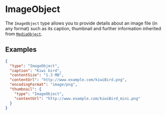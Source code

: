 # ImageObject

The `ImageObject` type allows you to provide details about an image file (in any format) such as its caption, thumbnail and further information inherited from [`MediaObject`](/MediaObject).

## Examples

```json
{
  "type": "ImageObject",
  "caption": "Kiwi bird",
  "contentSize": "1.3 MB",
  "contentUrl": "http://www.example.com/kiwiBird.png",
  "encodingFormat": "image/png",
  "thumbnail": {
    "type": "ImageObject",
    "contentUrl": "http://www.example.com/kiwiBird_mini.png"
  }
}
```
